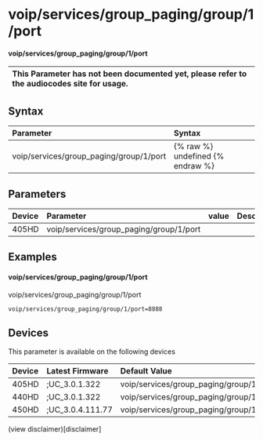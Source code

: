 ﻿---
description: voip/services/group_paging/group/1/port
search:
    keywords: ['voip','services','group_paging','group','1','port']
---

# voip/services/group_paging/group/1/port

#### voip/services/group_paging/group/1/port


| This Parameter has not been documented yet, please refer to the audiocodes site for usage.  |
| :--- |

## Syntax
| Parameter | Syntax |
| :--- | :--- |
|voip/services/group_paging/group/1/port | {% raw %} undefined {% endraw %} |

## Parameters
|Device|Parameter|value|Description|
|:---|:---|:---|:---|
| 405HD | voip/services/group_paging/group/1/port |  |  |

## Examples
#### voip/services/group_paging/group/1/port

voip/services/group_paging/group/1/port

```
voip/services/group_paging/group/1/port=8888
```

## Devices
This parameter is available on the following devices

| Device | Latest Firmware | Default Value |
|:---|:---|:---|
| 405HD | ;UC_3.0.1.322 | voip/services/group_paging/group/1/port=8888 
| 440HD | ;UC_3.0.1.322 | voip/services/group_paging/group/1/port=8888 
| 450HD | ;UC_3.0.4.111.77 | voip/services/group_paging/group/1/port=8888 

(view disclaimer)[disclaimer]
